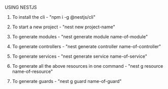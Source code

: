 USING NESTJS

1. To install the cli - "npm i -g @nestjs/cli"

2. To start a new project - "nest new project-name"

3. To generate modules - "nest generate module name-of-module"

4. To generate controllers - "nest generate controller name-of-controller"

5. To generate services - "nest generate service name-of-service"

6. To generate all the above resources in one command - "nest g resource name-of-resource"

7. To generate guards - "nest g guard name-of-guard"
